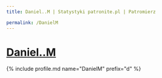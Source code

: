 ```yaml
---
title: Daniel..M | Statystyki patronite.pl | Patromierz

permalink: /DanielM
---
```


# [Daniel..M](https://patronite.pl/DanielM)

{% include profile.md name="DanielM" prefix="d" %}
